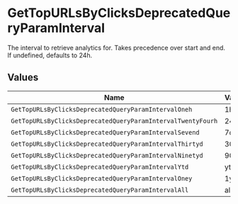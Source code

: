 # GetTopURLsByClicksDeprecatedQueryParamInterval

The interval to retrieve analytics for. Takes precedence over start and end. If undefined, defaults to 24h.


## Values

| Name                                                        | Value                                                       |
| ----------------------------------------------------------- | ----------------------------------------------------------- |
| `GetTopURLsByClicksDeprecatedQueryParamIntervalOneh`        | 1h                                                          |
| `GetTopURLsByClicksDeprecatedQueryParamIntervalTwentyFourh` | 24h                                                         |
| `GetTopURLsByClicksDeprecatedQueryParamIntervalSevend`      | 7d                                                          |
| `GetTopURLsByClicksDeprecatedQueryParamIntervalThirtyd`     | 30d                                                         |
| `GetTopURLsByClicksDeprecatedQueryParamIntervalNinetyd`     | 90d                                                         |
| `GetTopURLsByClicksDeprecatedQueryParamIntervalYtd`         | ytd                                                         |
| `GetTopURLsByClicksDeprecatedQueryParamIntervalOney`        | 1y                                                          |
| `GetTopURLsByClicksDeprecatedQueryParamIntervalAll`         | all                                                         |